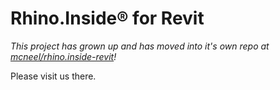 # Rhino.Inside® for Revit

_This project has grown up and has moved into it's own repo at [mcneel/rhino.inside-revit](https://github.com/mcneel/rhino.inside-revit)!_

Please visit us there.
